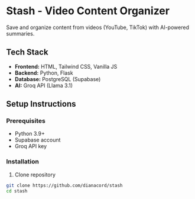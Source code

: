 # Stash - Video Content Organizer

Save and organize content from videos (YouTube, TikTok) with AI-powered summaries.

## Tech Stack
- **Frontend:** HTML, Tailwind CSS, Vanilla JS
- **Backend:** Python, Flask
- **Database:** PostgreSQL (Supabase)
- **AI:** Groq API (Llama 3.1)

## Setup Instructions

### Prerequisites
- Python 3.9+
- Supabase account
- Groq API key

### Installation

1. Clone repository
```bash
git clone https://github.com/dianacord/stash
cd stash

